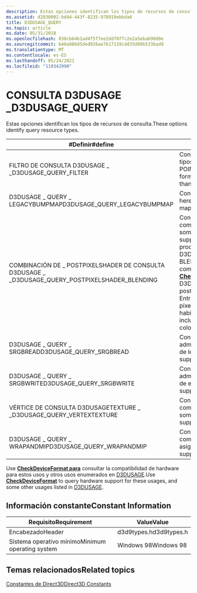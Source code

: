 ```yaml
---
description: Estas opciones identifican los tipos de recursos de consulta.
ms.assetid: d2030002-bd44-443f-8235-978919ebbda6
title: D3DUSAGE_QUERY
ms.topic: article
ms.date: 05/31/2018
ms.openlocfilehash: 038cb64b1ad4f5f7ee2dd78ffc2e2a5ebab90d0e
ms.sourcegitcommit: b40a986d5ded926ae7617119cdd35d99b533bad9
ms.translationtype: MT
ms.contentlocale: es-ES
ms.lasthandoff: 05/24/2021
ms.locfileid: "110342990"
---
```

# <a name="d3dusage_query"></a><span data-ttu-id="6bf62-103">CONSULTA D3DUSAGE \_</span><span class="sxs-lookup"><span data-stu-id="6bf62-103">D3DUSAGE\_QUERY</span></span>

<span data-ttu-id="6bf62-104">Estas opciones identifican los tipos de recursos de consulta.</span><span class="sxs-lookup"><span data-stu-id="6bf62-104">These options identify query resource types.</span></span>



| <span data-ttu-id="6bf62-105">\#Definir</span><span class="sxs-lookup"><span data-stu-id="6bf62-105">\#define</span></span>                                   | <span data-ttu-id="6bf62-106">Descripción</span><span class="sxs-lookup"><span data-stu-id="6bf62-106">Description</span></span>                                                                                                                                                                                                                                                                                                                                         |
|--------------------------------------------|-----------------------------------------------------------------------------------------------------------------------------------------------------------------------------------------------------------------------------------------------------------------------------------------------------------------------------------------------------|
| <span data-ttu-id="6bf62-107">FILTRO DE CONSULTA D3DUSAGE \_ \_</span><span class="sxs-lookup"><span data-stu-id="6bf62-107">D3DUSAGE\_QUERY\_FILTER</span></span>                    | <span data-ttu-id="6bf62-108">Consulte el formato de recurso para ver si admite tipos de filtro de textura distintos de D3DTEXF \_ POINT (que siempre se admite).</span><span class="sxs-lookup"><span data-stu-id="6bf62-108">Query the resource format to see if it supports texture filter types other than D3DTEXF\_POINT (which is always supported).</span></span>                                                                                                                                                                                                                         |
| <span data-ttu-id="6bf62-109">D3DUSAGE \_ QUERY \_ LEGACYBUMPMAP</span><span class="sxs-lookup"><span data-stu-id="6bf62-109">D3DUSAGE\_QUERY\_LEGACYBUMPMAP</span></span>             | <span data-ttu-id="6bf62-110">Consulte el recurso sobre un mapa de rendimiento heredado.</span><span class="sxs-lookup"><span data-stu-id="6bf62-110">Query the resource about a legacy bump map.</span></span>                                                                                                                                                                                                                                                                                                         |
| <span data-ttu-id="6bf62-111">COMBINACIÓN DE \_ POSTPIXELSHADER DE CONSULTA D3DUSAGE \_ \_</span><span class="sxs-lookup"><span data-stu-id="6bf62-111">D3DUSAGE\_QUERY\_POSTPIXELSHADER\_BLENDING</span></span> | <span data-ttu-id="6bf62-112">Consulte el recurso para comprobar la compatibilidad con la combinación posterior del sombreador de píxeles.</span><span class="sxs-lookup"><span data-stu-id="6bf62-112">Query the resource to verify support for post pixel shader blending support.</span></span> <span data-ttu-id="6bf62-113">Si Se produce un error en [**CheckDeviceFormat**](/windows/win32/api/d3d9/nf-d3d9-idirect3d9-checkdeviceformat) con D3DUSAGE \_ QUERY \_ POSTPIXELSHADER BLENDING, no se admiten las operaciones de combinación de píxeles \_ posteriores.</span><span class="sxs-lookup"><span data-stu-id="6bf62-113">If [**CheckDeviceFormat**](/windows/win32/api/d3d9/nf-d3d9-idirect3d9-checkdeviceformat) fails with D3DUSAGE\_QUERY\_POSTPIXELSHADER\_BLENDING, post pixel blending operations are not supported.</span></span> <span data-ttu-id="6bf62-114">Entre ellas se incluyen la prueba alfa, píxeles de píxeles, mezcla de destino de representación, habilitación de escritura de color y dithering.</span><span class="sxs-lookup"><span data-stu-id="6bf62-114">These include alpha test, pixel fog, render-target blending, color write enable, and dithering.</span></span> |
| <span data-ttu-id="6bf62-115">D3DUSAGE \_ QUERY \_ SRGBREAD</span><span class="sxs-lookup"><span data-stu-id="6bf62-115">D3DUSAGE\_QUERY\_SRGBREAD</span></span>                  | <span data-ttu-id="6bf62-116">Consulte el recurso para comprobar si una textura admite la corrección gamma durante una operación de lectura.</span><span class="sxs-lookup"><span data-stu-id="6bf62-116">Query the resource to verify if a texture supports gamma correction during a read operation.</span></span>                                                                                                                                                                                                                                                        |
| <span data-ttu-id="6bf62-117">D3DUSAGE \_ QUERY \_ SRGBWRITE</span><span class="sxs-lookup"><span data-stu-id="6bf62-117">D3DUSAGE\_QUERY\_SRGBWRITE</span></span>                 | <span data-ttu-id="6bf62-118">Consulte el recurso para comprobar si una textura admite la corrección gamma durante una operación de escritura.</span><span class="sxs-lookup"><span data-stu-id="6bf62-118">Query the resource to verify if a texture supports gamma correction during a write operation.</span></span>                                                                                                                                                                                                                                                       |
| <span data-ttu-id="6bf62-119">VÉRTICE DE CONSULTA D3DUSAGETEXTURE \_ \_</span><span class="sxs-lookup"><span data-stu-id="6bf62-119">D3DUSAGE\_QUERY\_VERTEXTEXTURE</span></span>             | <span data-ttu-id="6bf62-120">Consulte el recurso para comprobar la compatibilidad con el muestreo de textura del sombreador de vértices.</span><span class="sxs-lookup"><span data-stu-id="6bf62-120">Query the resource to verify support for vertex shader texture sampling.</span></span>                                                                                                                                                                                                                                                                            |
| <span data-ttu-id="6bf62-121">D3DUSAGE \_ QUERY \_ WRAPANDMIP</span><span class="sxs-lookup"><span data-stu-id="6bf62-121">D3DUSAGE\_QUERY\_WRAPANDMIP</span></span>                | <span data-ttu-id="6bf62-122">Consulte el recurso para comprobar la compatibilidad con el ajuste de texturas y la asignación de mip.</span><span class="sxs-lookup"><span data-stu-id="6bf62-122">Query the resource to verify support for texture wrapping and mip-mapping.</span></span>                                                                                                                                                                                                                                                                          |



 

<span data-ttu-id="6bf62-123">Use [**CheckDeviceFormat para**](/windows/win32/api/d3d9/nf-d3d9-idirect3d9-checkdeviceformat) consultar la compatibilidad de hardware para estos usos y otros usos enumerados en [D3DUSAGE](d3dusage.md).</span><span class="sxs-lookup"><span data-stu-id="6bf62-123">Use [**CheckDeviceFormat**](/windows/win32/api/d3d9/nf-d3d9-idirect3d9-checkdeviceformat) to query hardware support for these usages, and some other usages listed in [D3DUSAGE](d3dusage.md).</span></span>

## <a name="constant-information"></a><span data-ttu-id="6bf62-124">Información constante</span><span class="sxs-lookup"><span data-stu-id="6bf62-124">Constant Information</span></span>



| <span data-ttu-id="6bf62-125">Requisito</span><span class="sxs-lookup"><span data-stu-id="6bf62-125">Requirement</span></span>                         | <span data-ttu-id="6bf62-126">Value</span><span class="sxs-lookup"><span data-stu-id="6bf62-126">Value</span></span>            |
|--------------------------|-------------|
| <span data-ttu-id="6bf62-127">Encabezado</span><span class="sxs-lookup"><span data-stu-id="6bf62-127">Header</span></span>                   | <span data-ttu-id="6bf62-128">d3d9types.h</span><span class="sxs-lookup"><span data-stu-id="6bf62-128">d3d9types.h</span></span> |
| <span data-ttu-id="6bf62-129">Sistema operativo mínimo</span><span class="sxs-lookup"><span data-stu-id="6bf62-129">Minimum operating system</span></span> | <span data-ttu-id="6bf62-130">Windows 98</span><span class="sxs-lookup"><span data-stu-id="6bf62-130">Windows 98</span></span>  |



 

## <a name="related-topics"></a><span data-ttu-id="6bf62-131">Temas relacionados</span><span class="sxs-lookup"><span data-stu-id="6bf62-131">Related topics</span></span>

<dl> <dt>

[<span data-ttu-id="6bf62-132">Constantes de Direct3D</span><span class="sxs-lookup"><span data-stu-id="6bf62-132">Direct3D Constants</span></span>](dx9-graphics-reference-d3d-constants.md)
</dt> </dl>

 

 
